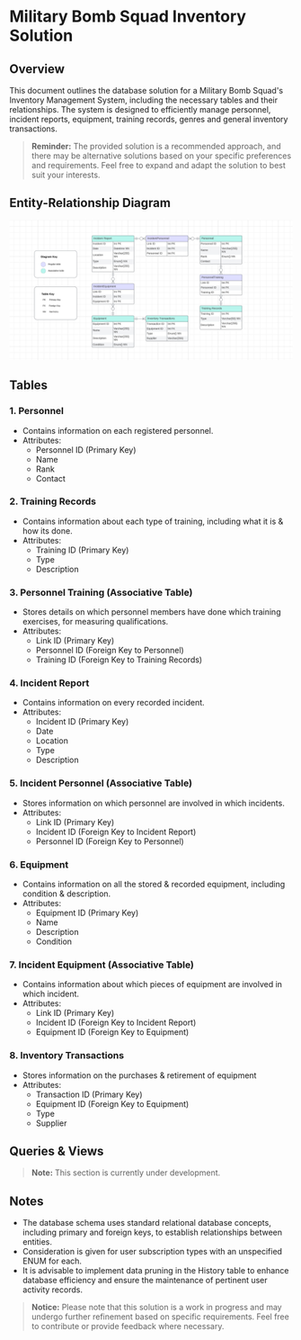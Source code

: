 # Military Bomb Squad Inventory Solution

## Overview

This document outlines the database solution for a Military Bomb Squad's Inventory Management System, including the necessary tables and their relationships. The system is designed to efficiently manage personnel, incident reports, equipment, training records, genres and general inventory transactions.

> **Reminder:**
> The provided solution is a recommended approach, and there may be alternative solutions based on your specific preferences and requirements. Feel free to expand and adapt the solution to best suit your interests.

## Entity-Relationship Diagram

![Military Inventory Management System ERD](MilitaryERD.png)

## Tables

### 1. Personnel

- Contains information on each registered personnel.
- Attributes:
  - Personnel ID (Primary Key)
  - Name
  - Rank
  - Contact

### 2. Training Records

- Contains information about each type of training, including what it is & how its done.
- Attributes:
  - Training ID (Primary Key)
  - Type
  - Description

### 3. Personnel Training (Associative Table)

- Stores details on which personnel members have done which training exercises, for measuring qualifications.
- Attributes:
  - Link ID (Primary Key)
  - Personnel ID (Foreign Key to Personnel)
  - Training ID (Foreign Key to Training Records)

### 4. Incident Report

- Contains information on every recorded incident.
- Attributes:
  - Incident ID (Primary Key)
  - Date
  - Location
  - Type
  - Description

### 5. Incident Personnel (Associative Table)

- Stores information on which personnel are involved in which incidents.
- Attributes:
  - Link ID (Primary Key)
  - Incident ID (Foreign Key to Incident Report)
  - Personnel ID (Foreign Key to Personnel)

### 6. Equipment

- Contains information on all the stored & recorded equipment, including condition & description.
- Attributes:
  - Equipment ID (Primary Key)
  - Name
  - Description
  - Condition

### 7. Incident Equipment (Associative Table)

- Contains information about which pieces of equipment are involved in which incident.
- Attributes:
  - Link ID (Primary Key)
  - Incident ID (Foreign Key to Incident Report)
  - Equipment ID (Foreign Key to Equipment)

### 8. Inventory Transactions

- Stores information on the purchases & retirement of equipment
- Attributes:
  - Transaction ID (Primary Key)
  - Equipment ID (Foreign Key to Equipment)
  - Type
  - Supplier

## Queries & Views

> **Note:**
> This section is currently under development.

## Notes

- The database schema uses standard relational database concepts, including primary and foreign keys, to establish relationships between entities.
- Consideration is given for user subscription types with an unspecified ENUM for each.
- It is advisable to implement data pruning in the History table to enhance database efficiency and ensure the maintenance of pertinent user activity records.

> **Notice:**
>  Please note that this solution is a work in progress and may undergo further refinement based on specific requirements. Feel free to contribute or provide feedback where necessary.
